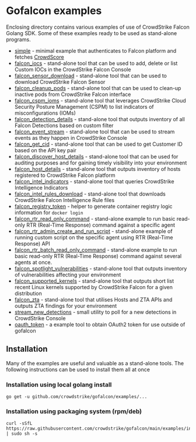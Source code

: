 # Gofalcon examples

Enclosing directory contains various examples of use of CrowdStrike Falcon Golang SDK.
Some of these examples ready to be used as stand-alone programs.

 * [simple](simple/) - minimal example that authenticates to Falcon platform and fetches [CrowdScore](https://www.crowdstrike.com/blog/tech-center/crowdscore-efficiency/)
 * [falcon_iocs](falcon_iocs) - stand-alone tool that can be used to add, delete or list Custom IOCs in the CrowdStrike Falcon Console
 * [falcon_sensor_download](falcon_sensor_download/) - stand-alone tool that can be used to download CrowdStrike Falcon Sensor
 * [falcon_cleanup_pods](falcon_cleanup_pods) - stand-alone tool that can be used to clean-up inactive pods from CrowdStrike Falcon interface
 * [falcon_cspm_ioms](falcon_cspm_ioms) - stand-alone tool that leverages CrowdStrike Cloud Security Posture Management (CSPM) to list indicators of misconfigurations (IOMs)
 * [falcon_detection_details](falcon_detection_details) - stand-alone tool that outputs inventory of all Falcon Detections based on custom filter
 * [falcon_event_stream](falcon_event_stream/) - stand-alone tool that can be used to stream events as they happen in CrowdStrike Console
 * [falcon_get_cid](falcon_get_cid) - stand-alone tool that can be used to get Customer ID based on the API key pair
 * [falcon_discover_host_details](falcon_discover_host_details) - stand-alone tool that can be used for auditing purposes and for gaining timely visibility into your environment
 * [falcon_host_details](falcon_host_details) - stand-alone tool that outputs inventory of hosts registered to CrowdStrike Falcon platform
 * [falcon_intel_indicators](falcon_intel_indicators) - stand-alone tool that queries CrowdStrike Intelligence Indicators
 * [falcon_intel_rules_download](falcon_intel_rules_download) - stand-alone tool that downloads CrowdStrike Falcon Intelligence Rule files
 * [falcon_registry_token](falcon_registry_token) - helper to generate container registry logic information for `docker login`
 * [falcon_rtr_read_only_command](falcon_rtr_read_only_command) - stand-alone example to run basic read-only RTR (Real-Time Response) command against a specific agent
 * [falcon_rtr_admin_create_and_run_script](falcon_rtr_admin_create_and_run_script) - stand-alone example of running custom script on the specific agent using RTR (Real-Time Response) API
 * [falcon_rtr_batch_read_only_command](falcon_rtr_batch_read_only_command) - stand-alone example to run basic read-only RTR (Real-Time Response) command against several agents at once.
 * [falcon_spotlight_vulnerabilities](falcon_spotlight_vulnerabilities) - stand-alone tool that outputs inventory of vulnerabilities affecting your environment
 * [falcon_supported_kernels](falcon_supported_kernels) - stand-alone tool that outputs short list recent Linux kernels supported by CrowdStrike Falcon for a given distribution
 * [falcon_zta](falcon_zta) - stand-alone tool that utilises Hosts and ZTA APIs and outputs ZTA findings for your environment
 * [stream_new_detections](stream_new_detections/) - small utility to poll for a new detections in CrowdStrike Console
 * [oauth_token](oauth_token/) - a example tool to obtain OAuth2 token for use outside of gofalcon

## Installation

Many of the examples are useful and valuable as a stand-alone tools. The following instructions can be used to install them all at once

### Installation using local golang install

```
go get -u github.com/crowdstrike/gofalcon/examples/...
```

### Installation using packaging system (rpm/deb)

```
curl -sSfL https://raw.githubusercontent.com/crowdstrike/gofalcon/main/examples/install | sudo sh -s
```
